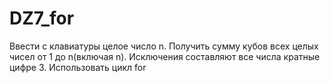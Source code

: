 # DZ7_for
Ввести с клавиатуры целое число n.
Получить сумму кубов всех целых чисел от 1 до n(включая n).
Исключения составляют все числа кратные цифре 3.
Использовать цикл for
